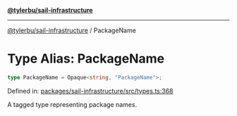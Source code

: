 [**@tylerbu/sail-infrastructure**](../README.md)

***

[@tylerbu/sail-infrastructure](../README.md) / PackageName

# Type Alias: PackageName

```ts
type PackageName = Opaque<string, "PackageName">;
```

Defined in: [packages/sail-infrastructure/src/types.ts:368](https://github.com/tylerbutler/tools-monorepo/blob/main/packages/sail-infrastructure/src/types.ts#L368)

A tagged type representing package names.
